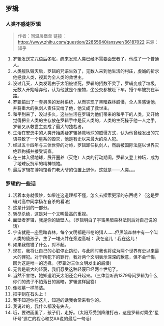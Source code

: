 ## 罗辑

### 人类不感谢罗辑

> 作者：同温层堡垒
链接：https://www.zhihu.com/question/22855640/answer/66187022
来源：知乎

1. 罗辑发送完咒语后冬眠，醒来发现人类已经不需要面壁者了，他成了一个普通人。
2. 人类舰队毁灭后，罗辑的咒语生效了，无数人来到他生活的村庄，虔诚的祈求他拯救人类，视其为全人类的救世主。
3. 没过几天，人类发现由于太阳被锁死，罗辑的招数不灵了，罗辑变成了垃圾，无数人开始唾弃他，认为他就是个废物，坐公交都被赶下车，搭个车被扔在半路。
4. 罗辑搞出了一套另类的发射系统，从而实现了黑暗森林威慑，全人类感谢他，并将重大的执剑人责任交给了他，他又成了救世主。
5. 和平到来了，没过多久，这些生活在罗辑为他们带来的和平下的人类，又开始觉得把全人类的生存放在罗辑手中是反人类的，人类的生死操于他一人之手，罗辑又从救世主变成了最大的独裁者。
6. 生活在安逸中的人类开始质疑罗辑拯救地球的威慑方式，认为他曾经发出的咒语导致了一个星系的毁灭，他是有史以来最大的杀人犯。
7. 经过五十四年与三体世界的对峙，罗辑卸任执剑人，然后被国际法庭以世界灭绝罪拘捕并接受调查。
8. 在三体入侵地球，展开圈养（灭绝）人类的行动期间，罗辑又登上神坛，成为了地球反抗军的精神领袖。
9. 最后罗辑在博物馆看门老大爷的位置上退休。这就是——人类。。。

### 罗辑的一些话

1. 活着本身就很妙，如果连这道理都不懂，怎么去探索更深的东西呢？（这是罗辑对高中同学杨冬自杀的看法）
2. 这是计划的一部分。
3. 斩尽杀绝，这是对一个文明最高的重视。
4. 面壁者罗辑，我是你的破壁人。（罗辑明白了宇宙黑暗森林法则后对自己说的话）
5. 宇宙就是一座黑暗森林，每个文明都是带枪的猎人……但黑暗森林中有一个叫人类的傻孩子，生了一堆火并在旁边高喊： 我在这儿！我在这儿！
6. 如果我做错了什么，对不起。
7. 现在，我将让自己的心脏停止跳动，与此同时我也将成为两个世界有史以来最大的罪犯。对于所犯下的罪行，我对两个文明表示深深的歉意，但不会忏悔，因为这是唯一的选择。（罗辑对三体文明发出的威慑）
8. 无言是最大的轻蔑，我们忍受这种轻蔑已经两个世纪了。
9. 当然不害怕，她知道明天太阳还会升起来。（三体监听员1379号问罗辑为什么你们的孩子不怕落日的黑暗，罗辑这样回答）
10. 像坟墓一样简洁。
11. 把字刻在石头上！
12. 我不知道你在这儿，知道的话我会常来看你的。
13. 我说过的，我什么都没有失去。
14. 哦，要进画里了，孩子们，走好。（太阳系受到降维打击，这是罗辑对乘坐“星环号”逃亡的程心和艾AA说的最后一句话）